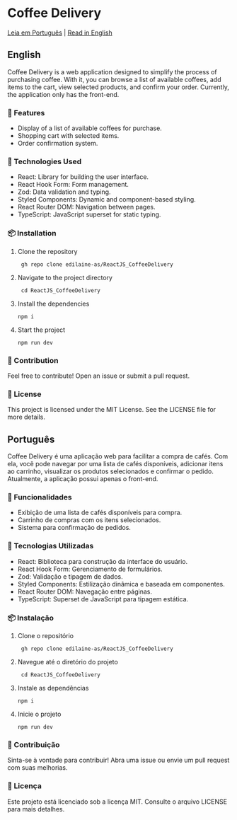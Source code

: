 # Coffee Delivery

[Leia em Português](#português) | [Read in English](#english)

## English
Coffee Delivery is a web application designed to simplify the process of purchasing coffee. With it, you can browse a list of available coffees, add items to the cart, view selected products, and confirm your order. Currently, the application only has the front-end.

### 📝 Features
* Display of a list of available coffees for purchase.
* Shopping cart with selected items.
* Order confirmation system.

### 🚀 Technologies Used
* React: Library for building the user interface.
* React Hook Form: Form management.
* Zod: Data validation and typing.
* Styled Components: Dynamic and component-based styling.
* React Router DOM: Navigation between pages.
* TypeScript: JavaScript superset for static typing.

### 📦 Installation
1. Clone the repository
   ```
    gh repo clone edilaine-as/ReactJS_CoffeeDelivery
   ```
2. Navigate to the project directory
   ```
    cd ReactJS_CoffeeDelivery
   ```
3. Install the dependencies
   ```
   npm i
   ```
4. Start the project
   ```
   npm run dev
   ```
   
### 🤝 Contribution
Feel free to contribute! Open an issue or submit a pull request.

### 📄 License
This project is licensed under the MIT License. See the LICENSE file for more details.




## Português
Coffee Delivery é uma aplicação web para facilitar a compra de cafés. Com ela, você pode navegar por uma lista de cafés disponíveis, adicionar itens ao carrinho, visualizar os produtos selecionados e confirmar o pedido. Atualmente, a aplicação possui apenas o front-end.

### 📝 Funcionalidades
* Exibição de uma lista de cafés disponíveis para compra.
* Carrinho de compras com os itens selecionados.
* Sistema para confirmação de pedidos.

### 🚀 Tecnologias Utilizadas
* React: Biblioteca para construção da interface do usuário.
* React Hook Form: Gerenciamento de formulários.
* Zod: Validação e tipagem de dados.
* Styled Components: Estilização dinâmica e baseada em componentes.
* React Router DOM: Navegação entre páginas.
* TypeScript: Superset de JavaScript para tipagem estática.

### 📦 Instalação
1. Clone o repositório
   ```
    gh repo clone edilaine-as/ReactJS_CoffeeDelivery
   ```
2. Navegue até o diretório do projeto
   ```
    cd ReactJS_CoffeeDelivery
   ```
3. Instale as dependências
   ```
   npm i
   ```
4. Inicie o projeto
   ```
   npm run dev
   ```
   
### 🤝 Contribuição
Sinta-se à vontade para contribuir! Abra uma issue ou envie um pull request com suas melhorias.

### 📄 Licença
Este projeto está licenciado sob a licença MIT. Consulte o arquivo LICENSE para mais detalhes.
